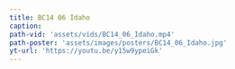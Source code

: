 ```yaml
---
title: BC14 06 Idaho
caption:
path-vid: 'assets/vids/BC14_06_Idaho.mp4'
path-poster: 'assets/images/posters/BC14_06_Idaho.jpg'
yt-url: 'https://youtu.be/y15w9ypeiGk'
---
```

